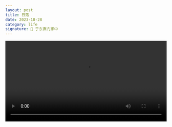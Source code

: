 ```yaml
---
layout: post
title: 日落
date: 2023-10-28
category: life 
signature: 🌛 于东直门家中
---
```


<video src="/assets/video/2023/10/Sunset.mov" width="100%" preload controls>
</video>